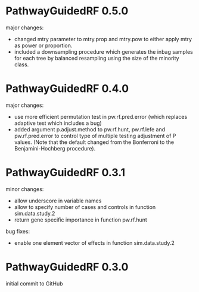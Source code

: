 # PathwayGuidedRF 0.5.0
major changes:
- changed mtry parameter to mtry.prop and mtry.pow to either apply mtry as power 
or proportion.
- included a downsampling procedure which generates the inbag samples for each 
tree by balanced resampling using the size of the minority class.


# PathwayGuidedRF 0.4.0

major changes:
- use more efficient permutation test in pw.rf.pred.error
  (which replaces adaptive test which includes a bug)
- added argument p.adjust.method to pw.rf.hunt, pw.rf.lefe and pw.rf.pred.error
  to control type of multiple testing adjustment of P values. (Note that the 
  default changed from the Bonferroni to the Benjamini-Hochberg procedure).

# PathwayGuidedRF 0.3.1

minor changes:
- allow underscore in variable names
- allow to specify number of cases and controls in function sim.data.study.2
- return gene specific importance in function pw.rf.hunt
  
bug fixes:
- enable one element vector of effects in function sim.data.study.2

# PathwayGuidedRF 0.3.0

initial commit to GitHub
